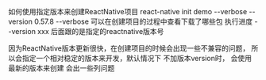 如何使用指定版本来创建ReactNative项目
react-native init demo --verbose --version 0.57.8
--verbose 可以在创建项目的过程中查看下载了哪些包 执行进度
--version xxx 后面跟的是指定的reactnative版本号

因为ReactNative版本更新很快，在创建项目的时候会出现一些不兼容的问题，
所以会指定一个相对稳定的版本来开发，默认情况下 不加版本version时，
会使用最新的版本来创建 会出一些列问题
